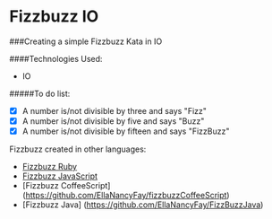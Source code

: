 Fizzbuzz IO
==================

###Creating a simple Fizzbuzz Kata in IO

####Technologies Used:

  - IO

#####To do list:

  - [x] A number is/not divisible by three and says "Fizz"
  - [x] A number is/not divisible by five and says "Buzz"
  - [x] A number is/not divisible by fifteen and says "FizzBuzz"

Fizzbuzz created in other languages:

  - [Fizzbuzz Ruby](https://github.com/EllaNancyFay/Fizzbuzz)
  - [Fizzbuzz JavaScript](https://github.com/EllaNancyFay/Fizzbuzz_JS)
  - [Fizzbuzz CoffeeScript] (https://github.com/EllaNancyFay/fizzbuzzCoffeeScript)
  - [Fizzbuzz Java] (https://github.com/EllaNancyFay/FizzBuzzJava)

